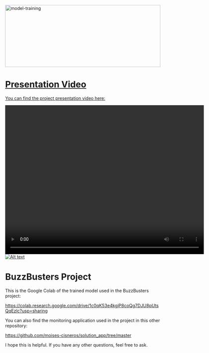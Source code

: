 <a href="https://www.youtube.com/watch?v=EghJFnFiR4o&t=1s"><img src="https://scontent.flpb3-1.fna.fbcdn.net/v/t39.30808-6/297334976_101594369329219_853660413523531585_n.png?_nc_cat=108&ccb=1-7&_nc_sid=e3f864&_nc_ohc=1wjvOeSYQXEAX9rjeFq&_nc_ht=scontent.flpb3-1.fna&oh=00_AfANWwa5XKS2Nu81EeWD6DTXvbndrfywCMmMI_JhOHkQ5g&oe=6431E694" alt="model-training" width="500" height="200">

# Presentation Video

You can find the project presentation video here:

<video width="640" height="480" controls>[![Alt text](https://img.youtube.com/vi/EghJFnFiR4o/0.jpg)](https://youtu.be/oTtNJOiGy8E)

# BuzzBusters Project

This is the Google Colab of the trained model used in the BuzzBusters project:

https://colab.research.google.com/drive/1c0qK53e4kgjP8coQg7DJU8pUtsQqEzlc?usp=sharing

You can also find the monitoring application used in the project in this other repository:

https://github.com/moises-cisneros/solution_app/tree/master

I hope this is helpful. If you have any other questions, feel free to ask.
